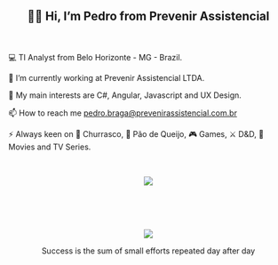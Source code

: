 ## <p align=center>👋🏻 Hi, I’m Pedro from Prevenir Assistencial</p>

<br>

💻 TI Analyst from Belo Horizonte - MG - Brazil.

🔭 I’m currently working at Prevenir Assistencial LTDA.

💬 My main interests are C#, Angular, Javascript and UX Design.

📫 How to reach me pedro.braga@prevenirassistencial.com.br

⚡ Always keen on 🍖 Churrasco, 🧀 Pão de Queijo, 🎮 Games, ⚔️ D&D, 🍿 Movies and TV Series.

<br>

<p align="center">
  <a href="https://skillicons.dev">
    <img src="https://skillicons.dev/icons?i=dotnet,cs,,html,css,js,ts,react,angular,mysql,azure" />
  </a>
</p>
<br>
<br>
<br>

<p align="center">
  <img src="https://github.com/Pedro-Prev/Pedro-Prev/assets/153015492/f0cc4232-6311-48f4-9007-989ec7b05b70" />
</p>
<p align="center">
Success is the sum of small efforts repeated day after day
</p>

